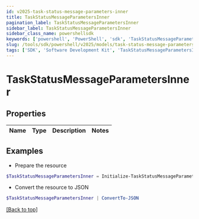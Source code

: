 ```yaml
---
id: v2025-task-status-message-parameters-inner
title: TaskStatusMessageParametersInner
pagination_label: TaskStatusMessageParametersInner
sidebar_label: TaskStatusMessageParametersInner
sidebar_class_name: powershellsdk
keywords: ['powershell', 'PowerShell', 'sdk', 'TaskStatusMessageParametersInner', 'V2025TaskStatusMessageParametersInner'] 
slug: /tools/sdk/powershell/v2025/models/task-status-message-parameters-inner
tags: ['SDK', 'Software Development Kit', 'TaskStatusMessageParametersInner', 'V2025TaskStatusMessageParametersInner']
---
```



# TaskStatusMessageParametersInner

## Properties

Name | Type | Description | Notes
------------ | ------------- | ------------- | -------------

## Examples

- Prepare the resource
```powershell
$TaskStatusMessageParametersInner = Initialize-TaskStatusMessageParametersInner 
```

- Convert the resource to JSON
```powershell
$TaskStatusMessageParametersInner | ConvertTo-JSON
```


[[Back to top]](#) 

